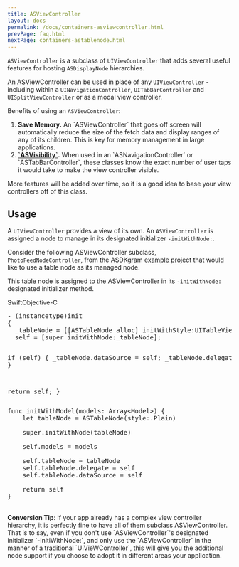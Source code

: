 ```yaml
---
title: ASViewController
layout: docs
permalink: /docs/containers-asviewcontroller.html
prevPage: faq.html
nextPage: containers-astablenode.html
---
```


`ASViewController` is a subclass of `UIViewController` that adds several useful features for hosting `ASDisplayNode` hierarchies.

An ASViewController can be used in place of any `UIViewController` - including within a `UINavigationController`, `UITabBarController` and `UISplitViewController` or as a modal view controller. 

Benefits of using an `ASViewController`:
<ol>
<li><b>Save Memory.</b> An `ASViewController` that goes off screen will automatically reduce the size of the fetch data and display ranges of any of its children. This is key for memory management in large applications. </li>
<li><b><a href="asvisibility.html">`ASVisibility`</a>.</b> When used in an `ASNavigationController` or `ASTabBarController`, these classes know the exact number of user taps it would take to make the view controller visible.</li>
</ol>

More features will be added over time, so it is a good idea to base your view controllers off of this class. 

## Usage

A `UIViewController` provides a view of its own. An `ASViewController` is assigned a node to manage in its designated initializer `-initWithNode:`. 

Consider the following ASViewController subclass, `PhotoFeedNodeController`, from the ASDKgram <a href="https://github.com/facebook/AsyncDisplayKit/tree/master/examples/ASDKgram">example project</a> that would like to use a table node as its managed node. 

This table node is assigned to the ASViewController in its `-initWithNode:` designated initializer method.

<div class = "highlight-group">
<span class="language-toggle"><a data-lang="swift" class="swiftButton">Swift</a><a data-lang="objective-c" class = "active objcButton">Objective-C</a></span>
<div class = "code">
  <pre lang="objc" class="objcCode">
- (instancetype)init
{
  _tableNode = [[ASTableNode alloc] initWithStyle:UITableViewStylePlain];
  self = [super initWithNode:_tableNode];
  
  if (self) {
    _tableNode.dataSource = self;
    _tableNode.delegate = self;
  }
  
  return self;
}
  </pre>

  <pre lang="swift" class = "swiftCode hidden">
func initWithModel(models: Array&lt;Model&gt;) {
	let tableNode = ASTableNode(style:.Plain)

    super.initWithNode(tableNode)

    self.models = models
    
    self.tableNode = tableNode
    self.tableNode.delegate = self
    self.tableNode.dataSource = self
    
    return self
}
</pre>
</div>
</div>

<br>
<div class = "note">
<b>Conversion Tip</b>: If your app already has a complex view controller hierarchy, it is perfectly fine to have all of them subclass ASViewController. That is to say, even if you don't use `ASViewController`'s designated initializer `-initiWithNode:`, and only use the `ASViewController` in the manner of a traditional `UIVieWController`, this will give you the additional node support if you choose to adopt it in different areas your application. 
</div>

